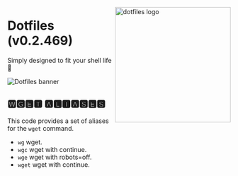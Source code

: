<!-- markdownlint-disable MD033 MD041 MD043 -->

<img
  src="https://kura.pro/dotfiles/v2/images/logos/dotfiles.svg"
  alt="dotfiles logo"
  width="261"
  align="right"
/>

<!-- markdownlint-enable MD033 MD041 -->

# Dotfiles (v0.2.469)

Simply designed to fit your shell life 🐚

![Dotfiles banner][banner]

## 🆆🅶🅴🆃 🅰🅻🅸🅰🆂🅴🆂

This code provides a set of aliases for the `wget` command.

- `wg` wget.
- `wgc` wget with continue.
- `wge` wget with robots=off.
- `wget` wget with continue.

[banner]: https://kura.pro/dotfiles/v2/images/titles/title-dotfiles.svg
